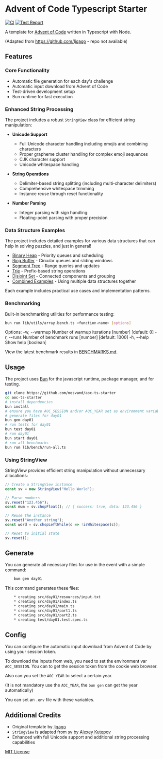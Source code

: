 # Advent of Code Typescript Starter

[![CI](https://github.com/nesvand/aoc-ts-starter/actions/workflows/ci.yml/badge.svg?branch=main)](https://github.com/nesvand/aoc-ts-starter/actions/workflows/ci.yml?query=branch%3Amain)
[![Test Report](https://github.com/nesvand/aoc-ts-starter/actions/workflows/test-report.yml/badge.svg?branch=main)](https://github.com/nesvand/aoc-ts-starter/actions/workflows/test-report.yml?query=branch%3Amain)

A template for [Advent of Code](https://adventofcode.com) written in Typescript with Node.

(Adapted from <https://github.com/ljgago> - repo not available)

## Features

### Core Functionality

- Automatic file generation for each day's challenge
- Automatic input download from Advent of Code
- Test-driven development setup
- Bun runtime for fast execution

### Enhanced String Processing

The project includes a robust `StringView` class for efficient string manipulation:

- **Unicode Support**
  - Full Unicode character handling including emojis and combining characters
  - Proper grapheme cluster handling for complex emoji sequences
  - CJK character support
  - Unicode whitespace handling

- **String Operations**
  - Delimiter-based string splitting (including multi-character delimiters)
  - Comprehensive whitespace trimming
  - Instance reuse through reset functionality

- **Number Parsing**
  - Integer parsing with sign handling
  - Floating-point parsing with proper precision

### Data Structure Examples

The project includes detailed examples for various data structures that can help in solving puzzles, and just in general!

- [Binary Heap](lib/utils/data/BINARY_HEAP.md) - Priority queues and scheduling
- [Ring Buffer](lib/utils/data/RING_BUFFER.md) - Circular queues and sliding windows
- [Segment Tree](lib/utils/data/SEGMENT_TREE.md) - Range queries and updates
- [Trie](lib/utils/data/TRIE.md) - Prefix-based string operations
- [Disjoint Set](lib/utils/data/DISJOINT_SET.md) - Connected components and grouping
- [Combined Examples](lib/utils/data/COMBINED_EXAMPLES.md) - Using multiple data structures together

Each example includes practical use cases and implementation patterns.

### Benchmarking

Built-in benchmarking utilities for performance testing:

```bash
bun run lib/utils/array.bench.ts <function-name> [options]
```

Options:
  -w, --warmup  Number of warmup iterations       [number] [default: 0]
  -r, --runs    Number of benchmark runs          [number] [default: 1000]
  -h, --help    Show help                         [boolean]

View the latest benchmark results in [BENCHMARKS.md](lib/bench/BENCHMARKS.md).

## Usage

The project uses [Bun](https://bun.sh) for the javascript runtime, package manager, and for testing.

```bash
git clone https://github.com/nesvand/aoc-ts-starter
cd aoc-ts-starter
# install dependencies
bun install
# ensure you have AOC_SESSION and/or AOC_YEAR set as environment variables accordingly
# generate files for day01
bun gen day01
# run tests for day01
bun test day01
# run day01
bun start day01
# run all benchmarks
bun run lib/bench/run-all.ts
```

### Using StringView

StringView provides efficient string manipulation without unnecessary allocations:

```typescript
// Create a StringView instance
const sv = new StringView("Hello World");

// Parse numbers
sv.reset("123.456");
const num = sv.chopFloat(); // { success: true, data: 123.456 }

// Reuse the instance
sv.reset("Another string");
const word = sv.chopLeftWhile(c => !isWhitespace(c));

// Reset to initial state
sv.reset();
```

## Generate

You can generate all necessary files for use in the event with a simple command:

```bash
    bun gen day01
```

This command generates these files:

```bash
    * creating src/day01/resources/input.txt
    * creating src/day01/index.ts
    * creating src/day01/main.ts
    * creating src/day01/part1.ts
    * creating src/day01/part2.ts
    * creating test/day01.test.spec.ts
```

## Config

You can configure the automatic input download from Advent of Code by using your session token.

To download the inputs from web, you need to set the environment var `AOC_SESSION`.
You can to get the session token from the cookie web browser.

Also can you set the `AOC_YEAR` to select a certain year.

(It is not mandatory use the `AOC_YEAR`, the `bun gen` can get the year automatically)

You can set an `.env` file with these variables.

## Additional Credits

- Original template by [ljgago](https://github.com/ljgago)
- `StringView` is adapted from [sv](https://github.com/tsoding/sv) by [Alexey Kutepov](https://github.com/tsoding)
- Enhanced with full Unicode support and additional string processing capabilities

[MIT License](LICENSE)
